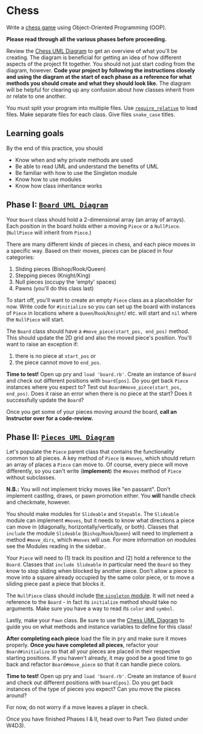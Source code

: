 # Chess

Write a [chess game][wiki-chess] using Object-Oriented Programming (OOP).

**Please read through all the various phases before proceeding.**

Review the [Chess UML Diagram][chess-uml] to get an overview of what you'll be
creating. The diagram is beneficial for getting an idea of how different aspects
of the project fit together. You should not just start coding from the diagram,
however. **Code your project by following the instructions closely and using the
diagram at the start of each phase as a reference for what methods you should
create and what they should look like.** The diagram will be helpful for
clearing up any confusion about how classes inherit from or relate to one
another.

You must split your program into multiple files. Use [`require_relative`] to
load files. Make separate files for each class. Give files `snake_case` titles.

[wiki-chess]: https://en.wikipedia.org/wiki/Rules_of_chess
[chess-uml]: https://assets.aaonline.io/fullstack/ruby/assets/Chess_Diagram.png
[`require_relative`]: http://www.ruby-doc.org/core-2.1.2/Kernel.html#method-i-require_relative
[phase_1_uml]: https://appacademy-open-assets.s3-us-west-1.amazonaws.com/fullstack/ruby/assets/Chess_Diagram_edited_Phase_1.png
[phase_2_uml]: https://appacademy-open-assets.s3-us-west-1.amazonaws.com/fullstack/ruby/assets/Chess_Diagram_edited_Phase_2.png

## Learning goals

By the end of this practice, you should

- Know when and why private methods are used
- Be able to read UML and understand the benefits of UML
- Be familiar with how to use the Singleton module
- Know how to use modules
- Know how class inheritance works

## Phase I: [`Board UML Diagram`][phase_1_uml]

Your `Board` class should hold a 2-dimensional array (an array of arrays). Each
position in the board holds either a moving `Piece` or a `NullPiece`.
(`NullPiece` will inherit from `Piece`.)

There are many different kinds of pieces in chess, and each piece moves in a
specific way. Based on their moves, pieces can be placed in four categories:

1. Sliding pieces (Bishop/Rook/Queen)
2. Stepping pieces (Knight/King)
3. Null pieces (occupy the 'empty' spaces)
4. Pawns (you'll do this class last)

To start off, you'll want to create an empty `Piece` class as a placeholder for
now. Write code for `#initialize` so you can set up the board with instances of
`Piece` in locations where a `Queen`/`Rook`/`Knight`/ etc. will start and `nil`
where the `NullPiece` will start.

The `Board` class should have a `#move_piece(start_pos, end_pos)` method. This
should update the 2D grid and also the moved piece's position. You'll want to
raise an exception if:

1. there is no piece at `start_pos` or
2. the piece cannot move to `end_pos`.

**Time to test!** Open up pry and `load 'board.rb'`. Create an instance of
`Board` and check out different positions with `board[pos]`. Do you get back
`Piece` instances where you expect to? Test out
`Board#move_piece(start_pos, end_pos)`. Does it raise an error when there is no
piece at the start? Does it successfully update the `Board`?

Once you get some of your pieces moving around the board, **call an Instructor
over for a code-review.**

## Phase II: [`Pieces UML Diagram`][phase_2_uml]

Let's populate the `Piece` parent class that contains the functionality common
to all pieces. A key method of `Piece` is `#moves`, which should return an array
of places a `Piece` can move to. Of course, every piece will move differently,
so you can't write (**implement**) the `#moves` method of `Piece` without
subclasses.

**N.B.:** You will not implement tricky moves like "en passant". Don't implement
castling, draws, or pawn promotion either. You **will** handle check and
checkmate, however.

You should make modules for `Slideable` and `Stepable`. The `Slideable` module
can implement `#moves`, but it needs to know what directions a piece can move in
(diagonally, horizontally/vertically, or both). Classes that `include` the
module `Slideable` (`Bishop`/`Rook`/`Queen`) will need to implement a method
`#move_dirs`, which `#moves` will use. For more information on modules see the
Modules reading in the sidebar..

Your `Piece` will need to (1) track its position and (2) hold a reference to the
`Board`. Classes that `include Slideable` in particular need the `Board` so they
know to stop sliding when blocked by another piece. Don't allow a piece to move
into a square already occupied by the same color piece, or to move a sliding
piece past a piece that blocks it.

The `NullPiece` class should include [the `singleton` module][singleton]. It
will not need a reference to the `Board` - in fact its `initialize` method
should take no arguments. Make sure you have a way to read its `color` and
`symbol`.

Lastly, make your `Pawn` class. Be sure to use the [Chess UML
Diagram][chess-uml] to guide you on what methods and instance variables to
define for this class!

**After completing each piece** load the file in pry and make sure it moves
properly. **Once you have completed all pieces**, refactor your
`Board#initialize` so that all your pieces are placed in their respective
starting positions. If you haven't already, it may good be a good time to go
back and refactor `Board#move_piece` so that it can handle piece colors.

**Time to test!** Open up pry and `load 'board.rb'`. Create an instance of
`Board` and check out different positions with `board[pos]`. Do you get back
instances of the type of pieces you expect? Can you move the pieces around?

For now, do not worry if a move leaves a player in check.

Once you have finished Phases I & II, head over to Part Two (listed under W4D3).

[singleton]: https://ruby-doc.org/stdlib/libdoc/singleton/rdoc/Singleton.html